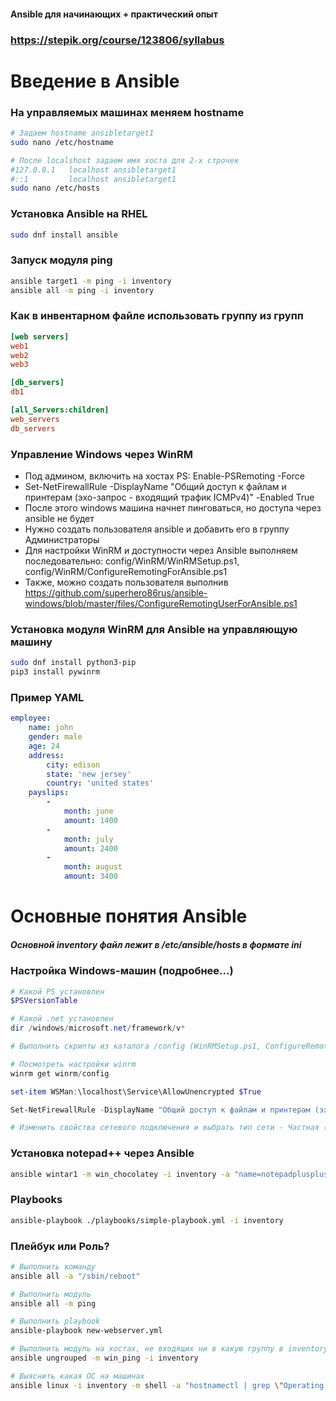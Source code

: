 #### Ansible для начинающих + практический опыт
### https://stepik.org/course/123806/syllabus

# Введение в Ansible

### На управляемых машинах меняем hostname
```bash
# Задаем hostname ansibletarget1
sudo nano /etc/hostname

# После localshost задаем имя хоста для 2-х строчек
#127.0.0.1   localhost ansibletarget1
#::1         localhost ansibletarget1
sudo nano /etc/hosts
```

### Установка Ansible на RHEL
```bash
sudo dnf install ansible
```

### Запуск модуля ping
```bash
ansible target1 -m ping -i inventory
ansible all -m ping -i inventory
```

### Как в инвентарном файле использовать группу из групп
```ini
[web servers]
web1
web2
web3

[db_servers]
db1

[all_Servers:children]
web_servers
db_servers
```

### Управление Windows через WinRM
- Под админом, включить на хостах PS: Enable-PSRemoting -Force
- Set-NetFirewallRule -DisplayName "Общий доступ к файлам и принтерам (эхо-запрос - входящий трафик ICMPv4)" -Enabled True
- После этого windows машина начнет пинговаться, но доступа через ansible не будет
- Нужно создать пользователя ansible и добавить его в группу Администраторы
- Для настройки WinRM и доступности через Ansible выполняем последовательно:
config/WinRM/WinRMSetup.ps1, config/WinRM/ConfigureRemotingForAnsible.ps1
- Также, можно создать пользователя выполнив https://github.com/superhero86rus/ansible-windows/blob/master/files/ConfigureRemotingUserForAnsible.ps1

### Установка модуля WinRM для Ansible на управляющую машину
```bash
sudo dnf install python3-pip
pip3 install pywinrm
```

### Пример YAML
```yaml
employee:
    name: john
    gender: male
    age: 24
    address:
        city: edison
        state: 'new jersey'
        country: 'united states'
    payslips:
        -
            month: june
            amount: 1400
        -
            month: july
            amount: 2400
        -
            month: august
            amount: 3400
```

# Основные понятия Ansible

##### Основной inventory файл лежит в /etc/ansible/hosts в формате ini

### Настройка Windows-машин (подробнее...)
```powershell
# Какой PS установлен
$PSVersionTable

# Какой .net установлен
dir /windows/microsoft.net/framework/v*

# Выполнить скрипты из каталога /config (WinRMSetup.ps1, ConfigureRemotingForAnsible.ps1, ConfigureRemotingUserForAnsible.ps1)

# Посмотреть настройки winrm
winrm get winrm/config

set-item WSMan:\localhost\Service\AllowUnencrypted $True

Set-NetFirewallRule -DisplayName "Общий доступ к файлам и принтерам (эхо-запрос - входящий трафик ICMPv4)" -Enabled True

# Изменить свойства сетевого подключения и выбрать тип сети - Частная (вместо общедоступной)
```

### Установка notepad++ через Ansible
```bash
ansible wintar1 -m win_chocolatey -i inventory -a "name=notepadplusplus state=present"
```

### Playbooks
```bash
ansible-playbook ./playbooks/simple-playbook.yml -i inventory
```

### Плейбук или Роль?
```bash
# Выполнить команду
ansible all -a "/sbin/reboot"

# Выполнить модуль
ansible all -m ping

# Выполнить playbook
ansible-playbook new-webserver.yml

# Выполнить модуль на хостах, не входящих ни в какую группу в inventory файле
ansible ungrouped -m win_ping -i inventory

# Выяснить какая ОС на машинах
ansible linux -i inventory -m shell -a "hostnamectl | grep \"Operating System\""
```